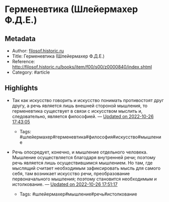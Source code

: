 # Герменевтика (Шлейермахер Ф.Д.Е.)

## Metadata
- Author: [filosof.historic.ru]()
- Title: Герменевтика (Шлейермахер Ф.Д.Е.)
- Reference: http://filosof.historic.ru/books/item/f00/s00/z0000840/index.shtml
- Category: #article

## Highlights
- Так как искусство говорить и искусство понимать противостоят друг другу, а речь является лишь внешней стороной мышления, то герменевтика существует в связи с искусством мыслить и, следовательно, является философией. — [Updated on 2022-10-26 17:43:05](https://hyp.is/gCiCwlU8Ee2WXhN73xkUJw/filosof.historic.ru/books/item/f00/s00/z0000840/index.shtml)
   - Tags: #шлейермахер#герменевтика#философия#искусство#мышление



- Речь опосредует, конечно, и мышление отдельного человека. Мышление осуществляется благодаря внутренней речи; поэтому речь является лишь осуществившимся мышлением. Но там, где мыслящий считает необходимым зафиксировать мысль для самого себя, там возникает искусство речи, преобразование первоначального мышления; поэтому становится необходимым и истолкование. — [Updated on 2022-10-26 17:51:17](https://hyp.is/pX1PhFU9Ee2JyXd_wpoWCg/filosof.historic.ru/books/item/f00/s00/z0000840/index.shtml)
   - Tags: #шлейермахер#мышление#речь#истолкование
